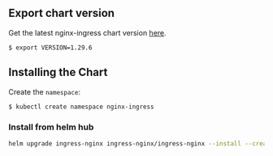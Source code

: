 ## Export chart version

Get the latest nginx-ingress chart version [here](https://hub.helm.sh/charts/stable/nginx-ingress).

```console
$ export VERSION=1.29.6
```

## Installing the Chart

Create the `namespace`:

```console
$ kubectl create namespace nginx-ingress
```

### Install from helm hub

```bash
helm upgrade ingress-nginx ingress-nginx/ingress-nginx --install --create-namespace --namespace ingress-nginx -f values.yaml --version ${version} --atomic --debug
```
